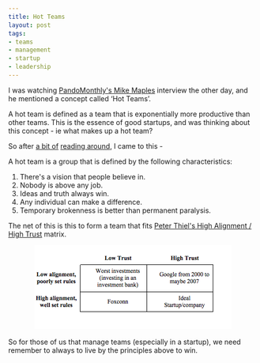 ```yaml
---
title: Hot Teams
layout: post
tags:
- teams
- management
- startup
- leadership
---
```


I was watching [PandoMonthly's Mike Maples](https://www.youtube.com/watch?v=9JOibQNHyF0) interview the other day, and he mentioned a concept called ‘Hot Teams’. 

A hot team is defined as a team that is exponentially more productive than other teams. This is the essence of good startups, and was thinking about this concept - ie what makes up a hot team?

So after [a bit of](http://www.designthinkingblog.com/http:/www.designthinkingblog.com/tom-kelley-on-ideo-and-effective-innovation/#sthash.J3cmukih.dpuf) [reading around](http://www.basadur.com/insightsresearch/OurThoughtsonCreativityandInnovation/HowDoYouCreateaHotTeam/tabid/115/Default.aspx), I came to this -

A hot team is a group that is defined by the following characteristics:
1. There's a vision that people believe in.
2. Nobody is above any job. 
3. Ideas and truth always win. 
4. Any individual can make a difference. 
5. Temporary brokenness is better than permanent paralysis.

The net of this is this to form a team that fits [Peter Thiel's High Alignment / High Trust](http://25iq.com/2014/07/13/a-dozen-things-ive-learned-from-peter-thiel/) matrix. 

<p align="center">
  <img src="/images/hotteamsmatrix.png" />
</p>

So for those of us that manage teams (especially in a startup), we need remember to always to live by the principles above to win.

